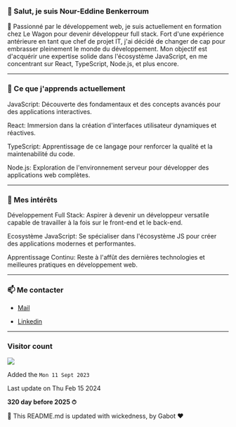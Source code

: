 

### 👋 Salut, je suis Nour-Eddine Benkerroum

🚀 Passionné par le développement web, je suis actuellement en formation chez Le Wagon pour devenir développeur full stack. Fort d'une expérience antérieure en tant que chef de projet IT, j'ai décidé de changer de cap pour embrasser pleinement le monde du développement. Mon objectif est d'acquérir une expertise solide dans l'écosystème JavaScript, en me concentrant sur React, TypeScript, Node.js, et plus encore.

---

### 🌱 Ce que j'apprends actuellement

JavaScript: Découverte des fondamentaux et des concepts avancés pour des applications interactives.

React: Immersion dans la création d'interfaces utilisateur dynamiques et réactives.

TypeScript: Apprentissage de ce langage pour renforcer la qualité et la maintenabilité du code.

Node.js: Exploration de l'environnement serveur pour développer des applications web complètes.

---

### 🎯 Mes intérêts

Développement Full Stack: Aspirer à devenir un développeur versatile capable de travailler à la fois sur le front-end et le back-end.

Ecosystème JavaScript: Se spécialiser dans l'écosystème JS pour créer des applications modernes et performantes.

Apprentissage Continu: Reste à l'affût des dernières technologies et meilleures pratiques en développement web.

---

### 📫 Me contacter

- [Mail](noureddine.benkerroum@gmail.com)

- [Linkedin](https://www.linkedin.com/in/nbenkerroum/)

---

### Visitor count

<img src="https://profile-counter.glitch.me/BNoure/count.svg" />

Added the `Mon 11 Sept 2023`


Last update on Thu Feb 15 2024

**320 day before 2025 ⏱**

🤖 This README.md is updated with wickedness, by Gabot ❤️


